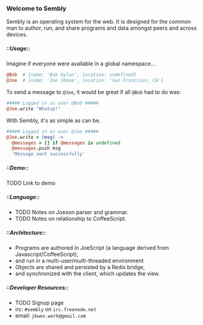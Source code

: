 ### Welcome to Sembly

Sembly is an operating system for the web. It is designed for the common man to author, run, and share programs and data amongst peers and across devices.

##### ::Usage::

Imagine if everyone were available in a global namespace...
```coffeescript
@Bob  # {name: 'Bob Dylan', location: undefined}
@Joe  # {name: 'Joe Shmoe', location: 'San Francisco, CA'}
```

To send a message to `@Joe`, it would be great if all `@Bob` had to do was:
```coffeescript
##### Logged in as user @Bob #####
@Joe.write "Whatup!"
```

With Sembly, it's as simple as can be.
```coffeescript
##### Logged in as user @Joe #####
@Joe.write = (msg) ->
  @messages = [] if @messages is undefined
  @messages.push msg
  'Message sent successfully'
```

##### ::Demo::

TODO Link to demo

##### ::Language::

* TODO Notes on Joeson parser and grammar.
* TODO Notes on relationship to CoffeeScript.

##### ::Architecture::

* Programs are authored in JoeScript (a language derived from Javascript/CoffeeScript),
* and run in a multi-user/multi-threaded environment
* Objects are shared and persisted by a Redis bridge,
* and synchronized with the client, which updates the view.

##### ::Developer Resources::

* TODO Signup page
* irc: `#sembly` on `irc.freenode.net`
* email: `jkwon.work@gmail.com`
